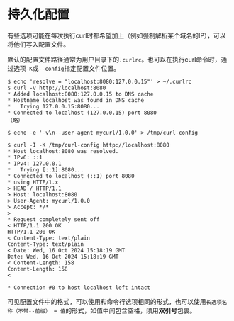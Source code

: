 # 持久化配置

有些选项可能在每次执行curl时都希望加上（例如强制解析某个域名的IP），可以将他们写入配置文件。

默认的配置文件路径通常为用户目录下的`.curlrc`。也可以在执行curl命令时，通过选项`-K`或`--config`指定配置文件位置。

```shell
$ echo 'resolve = "localhost:8080:127.0.0.15"' > ~/.curlrc
$ curl -v http://localhost:8080
* Added localhost:8080:127.0.0.15 to DNS cache
* Hostname localhost was found in DNS cache
*   Trying 127.0.0.15:8080...
* Connected to localhost (127.0.0.15) port 8080
（略）
```

```shell
$ echo -e '-v\n--user-agent mycurl/1.0.0' > /tmp/curl-config

$ curl -I -K /tmp/curl-config http://localhost:8080
* Host localhost:8080 was resolved.
* IPv6: ::1
* IPv4: 127.0.0.1
*   Trying [::1]:8080...
* Connected to localhost (::1) port 8080
* using HTTP/1.x
> HEAD / HTTP/1.1
> Host: localhost:8080
> User-Agent: mycurl/1.0.0
> Accept: */*
> 
* Request completely sent off
< HTTP/1.1 200 OK
HTTP/1.1 200 OK
< Content-Type: text/plain
Content-Type: text/plain
< Date: Wed, 16 Oct 2024 15:18:19 GMT
Date: Wed, 16 Oct 2024 15:18:19 GMT
< Content-Length: 158
Content-Length: 158
< 

* Connection #0 to host localhost left intact
```

可见配置文件中的格式，可以使用和命令行选项相同的形式，也可以使用`长选项名称（不带--前缀） = 值`的形式，如值中间包含空格，须用**双引号**包裹。
